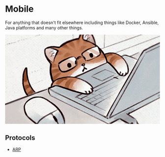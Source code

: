 # Mobile

For anything that doesn't fit elsewhere including things like Docker, Ansible, Java platforms and many other things.

<img src="../assets/images/misc2.gif" width="800">

## Protocols

- [ARP](../docs/networking/arp.md)